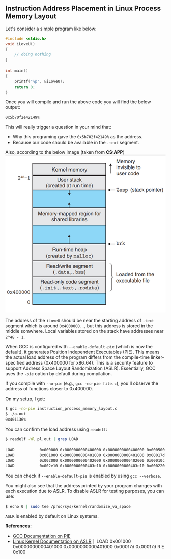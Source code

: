 ## Instruction Address Placement in Linux Process Memory Layout

Let's consider a simple program like below:
```c
#include <stdio.h>
void iLoveU()
{
    // doing nothing
}

int main()
{
    printf("%p", &iLoveU);
    return 0;
}
```

Once you will compile and run the above code you will find the below output:
```bash
0x5b70f2e42149%
```

This will really trigger a question in your mind that:
* Why this programing gave the `0x5b702f42149%` as the address.
* Because our code should be available in the `.text` segment.

Also, according to the below image (taken from **CS:APP**)
![Linux Process Memory Layout](./images/linux-process-memory-layout.png)

The address of the `iLoveU` should be near the starting address of `.text` segment which is around `0x4000000..`, but this address is stored in the middle somwhere.
Local variables stored on the stack have addresses near `2^48 - 1`.


When GCC is configured with `--enable-default-pie` (which is now the default), it generates Position Independent Executables (PIE). This means the actual load address of the program differs from the compile-time linker-specified address (0x400000 for x86_64). This is a security feature to support Address Space Layout Randomization (ASLR). Essentially, GCC uses the `-pie` option by default during compilation.

If you compile with `-no-pie` (e.g., `gcc -no-pie file.c`), you'll observe the address of functions closer to 0x400000. 

On my setup, I get:

```bash
$ gcc -no-pie instruction_process_memory_layout.c
$ ./a.out 
0x401136%
```

You can confirm the load address using `readelf`:

```bash
$ readelf -Wl pl.out | grep LOAD

LOAD           0x000000 0x0000000000400000 0x0000000000400000 0x000500 0x000500 R   0x1000
LOAD           0x001000 0x0000000000401000 0x0000000000401000 0x00017d 0x00017d R E 0x1000
LOAD           0x002000 0x0000000000402000 0x0000000000402000 0x00010c 0x00010c R   0x1000
LOAD           0x002e10 0x0000000000403e10 0x0000000000403e10 0x000220 0x000228 RW  0x1000
```

You can check if `--enable-default-pie` is enabled by using `gcc --verbose`.

You might also see that the address printed by your program changes with each execution due to ASLR. To disable ASLR for testing purposes, you can use:

```bash
$ echo 0 | sudo tee /proc/sys/kernel/randomize_va_space
```

`ASLR` is enabled by default on Linux systems.

**References:**
- [GCC Documentation on PIE](https://gcc.gnu.org/onlinedocs/gcc-11.2.0/gcc/Code-Gen-Options.html#index-fPIE)
- [Linux Kernel Documentation on ASLR](https://www.kernel.org/doc/html/latest/admin-guide/sysctl/kernel.html#randomize-va-space)
                                                                                               │  LOAD           0x001000 0x0000000000401000 0x0000000000401000 0x00017d 0x00017d R E 0x100
